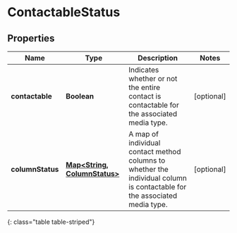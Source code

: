 # ContactableStatus


## Properties

| Name | Type | Description | Notes |
| ------------ | ------------- | ------------- | ------------- |
| **contactable** | **Boolean** | Indicates whether or not the entire contact is contactable for the associated media type. |  [optional] |
| **columnStatus** | [**Map&lt;String, ColumnStatus&gt;**](ColumnStatus) | A map of individual contact method columns to whether the individual column is contactable for the associated media type. |  [optional] |
{: class="table table-striped"}




